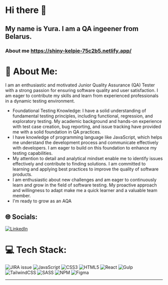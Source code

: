 # Hi there 👋

## My name is Yura. I am a QA ingeener from Belarus.


### About me  https://shiny-kelpie-75c2b5.netlify.app/

# 💫 About Me:
I am an enthusiastic and motivated Junior Quality Assurance (QA) Tester with a strong passion for ensuring software quality and user satisfaction. I am eager to contribute my skills and learn from experienced professionals in a dynamic testing environment.
* Foundational Testing Knowledge: I have a solid understanding of fundamental testing principles, including functional, regression, and exploratory testing. My academic background and hands-on experience with test case creation, bug reporting, and issue tracking have provided me with a solid foundation in QA practices.
* I have  knowledge of programming language like JavaScript, which helps me understand the development process and communicate effectively with developers. I am eager to build on this foundation to enhance my testing capabilities.
* My attention to detail and analytical mindset enable me to identify issues effectively and contribute to finding solutions. I am committed to learning and applying best practices to improve the quality of software products.
* I am enthusiastic about new challenges and am eager to continuously learn and grow in the field of software testing. My proactive approach and willingness to adapt make me a quick learner and a valuable team member.
* I'm ready to grow as an AQA

## 🌐 Socials:
[![LinkedIn](https://img.shields.io/badge/LinkedIn-%230077B5.svg?logo=linkedin&logoColor=white)](https://linkedin.com/in/yurii-sedow-193a46252) 

# 💻 Tech Stack:
![JIRA issue](https://img.shields.io/jira)
![JavaScript](https://img.shields.io/badge/javascript-%23323330.svg?style=flat&logo=javascript&logoColor=%23F7DF1E) ![CSS3](https://img.shields.io/badge/css3-%231572B6.svg?style=flat&logo=css3&logoColor=white) ![HTML5](https://img.shields.io/badge/html5-%23E34F26.svg?style=flat&logo=html5&logoColor=white) ![React](https://img.shields.io/badge/react-%2320232a.svg?style=flat&logo=react&logoColor=%2361DAFB) ![Gulp](https://img.shields.io/badge/GULP-%23CF4647.svg?style=flat&logo=gulp&logoColor=white) ![TailwindCSS](https://img.shields.io/badge/tailwindcss-%2338B2AC.svg?style=flat&logo=tailwind-css&logoColor=white) ![SASS](https://img.shields.io/badge/SASS-hotpink.svg?style=flat&logo=SASS&logoColor=white) ![NPM](https://img.shields.io/badge/NPM-%23000000.svg?style=flat&logo=npm&logoColor=white) 	![Figma](https://img.shields.io/badge/figma-%23F24E1E.svg?style=flat&logo=figma&logoColor=white)

---



